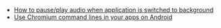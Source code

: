 * [How to pause/play audio when application is switched to background](How-to-pause-play-audio-when-application-is-switched-to-background)
* [Use Chromium command lines in your apps on Android](use-chromium-command-line)